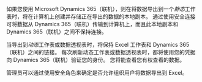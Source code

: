 如果您使用 Microsoft Dynamics 365（联机），则在将数据导出到一个*静态*工作表时，将在计算机上创建并存储正在导出的数据的本地副本。 通过使用安全连接可将数据从 Dynamics 365（联机）传输到计算机上，而且此本地副本和 Dynamics 365（联机）之间不保持连接。  
  
 当导出到*动态*工作表或数据透视表时，将保持 Excel 工作表和 Dynamics 365（联机）之间的链接。 每次刷新动态工作表或数据透视表时，都将使用您的凭据向 Dynamics 365（联机）验证您的身份。 您将能查看您有权查看的数据。  
  
 管理员可以通过使用安全角色来确定是否允许组织用户将数据导出到 Excel。